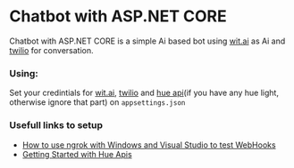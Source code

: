 # Chatbot with ASP.NET CORE

Chatbot with ASP.NET CORE is a simple Ai based bot using [wit.ai](https://wit.ai/) as Ai and [twilio](https://www.twilio.com/) for conversation. 

### Using:

Set your credintials for [wit.ai](https://wit.ai/), [twilio](https://www.twilio.com/) and [hue api](https://developers.meethue.com)(if you have any hue light, otherwise ignore that part) on `appsettings.json`

### Usefull links to setup 

- [How to use ngrok with Windows and Visual Studio to test WebHooks](https://www.twilio.com/docs/guides/how-use-ngrok-windows-and-visual-studio-test-webhooks)
- [Getting Started with Hue Apis](http://www.developers.meethue.com/documentation/getting-started)


